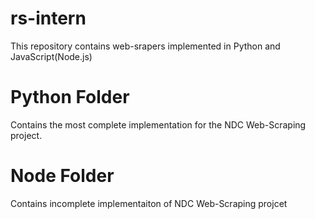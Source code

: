 # rs-intern
This repository contains web-srapers implemented in Python and JavaScript(Node.js)
<br />
# Python Folder
Contains the most complete implementation for the NDC Web-Scraping project.

# Node Folder
Contains incomplete implementaiton of NDC Web-Scraping projcet